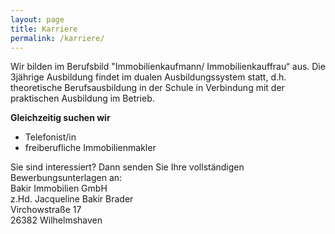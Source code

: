 ```yaml
---
layout: page
title: Karriere
permalink: /karriere/
---
```


Wir bilden im Berufsbild "Immobilienkaufmann/ Immobilienkauffrau“ aus. Die 3jährige Ausbildung findet im dualen Ausbildungssystem statt, d.h. theoretische Berufsausbildung in der Schule in Verbindung mit der praktischen Ausbildung im Betrieb.

**Gleichzeitig suchen wir**

- Telefonist/in
- freiberufliche Immobilienmakler

Sie sind interessiert? Dann senden Sie Ihre vollständigen Bewerbungsunterlagen an:  
Bakir Immobilien GmbH  
z.Hd. Jacqueline Bakir Brader  
Virchowstraße 17  
26382 Wilhelmshaven
